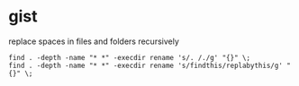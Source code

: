 # gist
replace spaces in files and folders recursively
```
find . -depth -name "* *" -execdir rename 's/. /./g' "{}" \;
find . -depth -name "* *" -execdir rename 's/findthis/replabythis/g' "{}" \;

```
